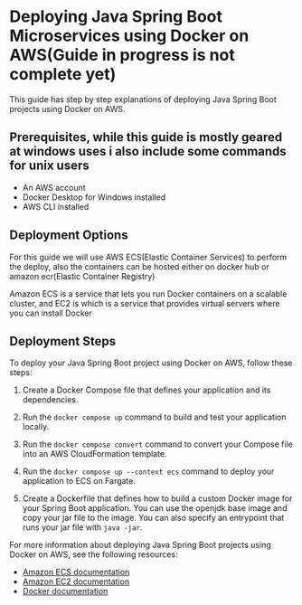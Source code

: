 # Deploying Java Spring Boot Microservices using Docker on AWS(Guide in progress is not complete yet)

This guide has step by step explanations of  deploying Java Spring Boot projects using Docker on AWS.

## Prerequisites, while this guide is mostly geared at windows uses i also include some commands for unix users


- An AWS account
- Docker Desktop for Windows installed
- AWS CLI installed

## Deployment Options

For this guide we will use AWS ECS(Elastic Container Services) to perform the deploy, also the containers can be hosted either on docker hub or amazon ecr(Elastic Container Registry)

 Amazon ECS is a service that lets you run Docker containers on a scalable cluster, and EC2 is  which is a service that provides virtual servers where you can install Docker 

## Deployment Steps

To deploy your Java Spring Boot project using Docker on AWS, follow these steps:

1. Create a Docker Compose file that defines your application and its dependencies.

2. Run the `docker compose up` command to build and test your application locally.

3. Run the `docker compose convert` command to convert your Compose file into an AWS CloudFormation template.

4. Run the `docker compose up --context ecs` command to deploy your application to ECS on Fargate.

5. Create a Dockerfile that defines how to build a custom Docker image for your Spring Boot application. You can use the openjdk base image and copy your jar file to the image. You can also specify an entrypoint that runs your jar file with `java -jar`.

For more information about deploying Java Spring Boot projects using Docker on AWS, see the following resources:

- [Amazon ECS documentation](https://docs.aws.amazon.com/ecs/index.html)
- [Amazon EC2 documentation](https://docs.aws.amazon.com/ec2/index.html)
- [Docker documentation](https://docs.docker.com/)
